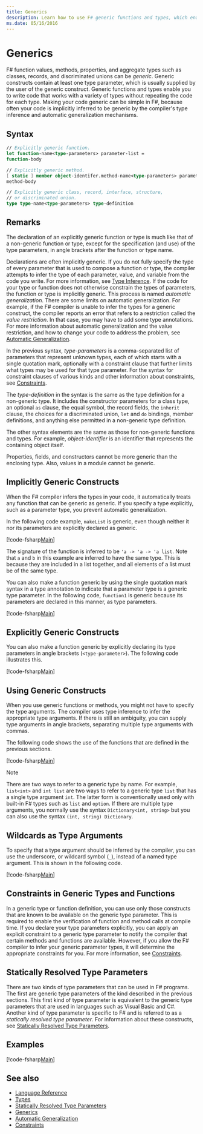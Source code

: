 ```yaml
---
title: Generics
description: Learn how to use F# generic functions and types, which enable you to write code that works with a variety of types without repeating code.
ms.date: 05/16/2016
---
```

# Generics

F# function values, methods, properties, and aggregate types such as classes, records, and discriminated unions can be *generic*. Generic constructs contain at least one type parameter, which is usually supplied by the user of the generic construct. Generic functions and types enable you to write code that works with a variety of types without repeating the code for each type. Making your code generic can be simple in F#, because often your code is implicitly inferred to be generic by the compiler's type inference and automatic generalization mechanisms.

## Syntax

```fsharp
// Explicitly generic function.
let function-name<type-parameters> parameter-list =
function-body

// Explicitly generic method.
[ static ] member object-identifer.method-name<type-parameters> parameter-list [ return-type ] =
method-body

// Explicitly generic class, record, interface, structure,
// or discriminated union.
type type-name<type-parameters> type-definition
```

## Remarks

The declaration of an explicitly generic function or type is much like that of a non-generic function or type, except for the specification (and use) of the type parameters, in angle brackets after the function or type name.

Declarations are often implicitly generic. If you do not fully specify the type of every parameter that is used to compose a function or type, the compiler attempts to infer the type of each parameter, value, and variable from the code you write. For more information, see [Type Inference](../type-inference.md). If the code for your type or function does not otherwise constrain the types of parameters, the function or type is implicitly generic. This process is named *automatic generalization*. There are some limits on automatic generalization. For example, if the F# compiler is unable to infer the types for a generic construct, the compiler reports an error that refers to a restriction called the *value restriction*. In that case, you may have to add some type annotations. For more information about automatic generalization and the value restriction, and how to change your code to address the problem, see [Automatic Generalization](automatic-generalization.md).

In the previous syntax, *type-parameters* is a comma-separated list of parameters that represent unknown types, each of which starts with a single quotation mark, optionally with a constraint clause that further limits what types may be used for that type parameter. For the syntax for constraint clauses of various kinds and other information about constraints, see [Constraints](constraints.md).

The *type-definition* in the syntax is the same as the type definition for a non-generic type. It includes the constructor parameters for a class type, an optional `as` clause, the equal symbol, the record fields, the `inherit` clause, the choices for a discriminated union, `let` and `do` bindings, member definitions, and anything else permitted in a non-generic type definition.

The other syntax elements are the same as those for non-generic functions and types. For example, *object-identifier* is an identifier that represents the containing object itself.

Properties, fields, and constructors cannot be more generic than the enclosing type. Also, values in a module cannot be generic.

## Implicitly Generic Constructs

When the F# compiler infers the types in your code, it automatically treats any function that can be generic as generic. If you specify a type explicitly, such as a parameter type, you prevent automatic generalization.

In the following code example, `makeList` is generic, even though neither it nor its parameters are explicitly declared as generic.

[!code-fsharp[Main](~/samples/snippets/fsharp/lang-ref-1/snippet1700.fs)]

The signature of the function is inferred to be `'a -> 'a -> 'a list`. Note that `a` and `b` in this example are inferred to have the same type. This is because they are included in a list together, and all elements of a list must be of the same type.

You can also make a function generic by using the single quotation mark syntax in a type annotation to indicate that a parameter type is a generic type parameter. In the following code, `function1` is generic because its parameters are declared in this manner, as type parameters.

[!code-fsharp[Main](~/samples/snippets/fsharp/lang-ref-1/snippet1701.fs)]

## Explicitly Generic Constructs

You can also make a function generic by explicitly declaring its type parameters in angle brackets (`<type-parameter>`). The following code illustrates this.

[!code-fsharp[Main](~/samples/snippets/fsharp/lang-ref-1/snippet1703.fs)]

## Using Generic Constructs

When you use generic functions or methods, you might not have to specify the type arguments. The compiler uses type inference to infer the appropriate type arguments. If there is still an ambiguity, you can supply type arguments in angle brackets, separating multiple type arguments with commas.

The following code shows the use of the functions that are defined in the previous sections.

[!code-fsharp[Main](~/samples/snippets/fsharp/lang-ref-1/snippet1702.fs)]

> [!NOTE]
> There are two ways to refer to a generic type by name. For example, `list<int>` and `int list` are two ways to refer to a generic type `list` that has a single type argument `int`. The latter form is conventionally used only with built-in F# types such as `list` and `option`. If there are multiple type arguments, you normally use the syntax `Dictionary<int, string>` but you can also use the syntax `(int, string) Dictionary`.

## Wildcards as Type Arguments

To specify that a type argument should be inferred by the compiler, you can use the underscore, or wildcard symbol (`_`), instead of a named type argument. This is shown in the following code.

[!code-fsharp[Main](~/samples/snippets/fsharp/lang-ref-1/snippet1704.fs)]

## Constraints in Generic Types and Functions

In a generic type or function definition, you can use only those constructs that are known to be available on the generic type parameter. This is required to enable the verification of function and method calls at compile time. If you declare your type parameters explicitly, you can apply an explicit constraint to a generic type parameter to notify the compiler that certain methods and functions are available. However, if you allow the F# compiler to infer your generic parameter types, it will determine the appropriate constraints for you. For more information, see [Constraints](constraints.md).

## Statically Resolved Type Parameters

There are two kinds of type parameters that can be used in F# programs. The first are generic type parameters of the kind described in the previous sections. This first kind of type parameter is equivalent to the generic type parameters that are used in languages such as Visual Basic and C#. Another kind of type parameter is specific to F# and is referred to as a *statically resolved type parameter*. For information about these constructs, see [Statically Resolved Type Parameters](statically-resolved-type-parameters.md).

## Examples

[!code-fsharp[Main](~/samples/snippets/fsharp/lang-ref-1/snippet1705.fs)]

## See also

- [Language Reference](../index.md)
- [Types](../fsharp-types.md)
- [Statically Resolved Type Parameters](statically-resolved-type-parameters.md)
- [Generics](../../../standard/generics/index.md)
- [Automatic Generalization](automatic-generalization.md)
- [Constraints](constraints.md)
